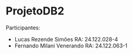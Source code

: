 # ProjetoDB2

Participantes:
- Lucas Rezende Simões       RA: 24.122.028-4
- Fernando Milani Venerando  RA: 24.122.063-1
